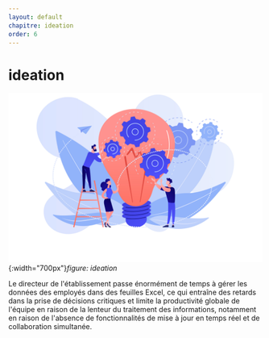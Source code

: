 ```yaml
---
layout: default
chapitre: ideation
order: 6
---
```


# ideation 


![ideation](./images/ideation.jpg){:width="700px"}*figure: ideation*

<!-- note -->

Le directeur de l'établissement passe énormément de temps à gérer les données des employés dans des feuilles Excel, ce qui entraîne des retards dans la prise de décisions critiques et limite la productivité globale de l'équipe en raison de la lenteur du traitement des informations, notamment en raison de l'absence de fonctionnalités de mise à jour en temps réel et de collaboration simultanée.

<!-- new slide -->
